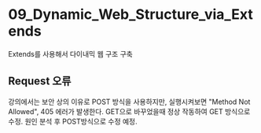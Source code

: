 # 09_Dynamic_Web_Structure_via_Extends
Extends를 사용해서 다이내믹 웹 구조 구축

## Request 오류
강의에서는 보안 상의 이유로 POST 방식을 사용하지만,
실행시켜보면 "Method Not Allowed", 405 에러가 발생한다.
GET으로 바꾸었을때 정상 작동하여 GET 방식으로 수정.
원인 분석 후 POST방식으로 수정 예정.
